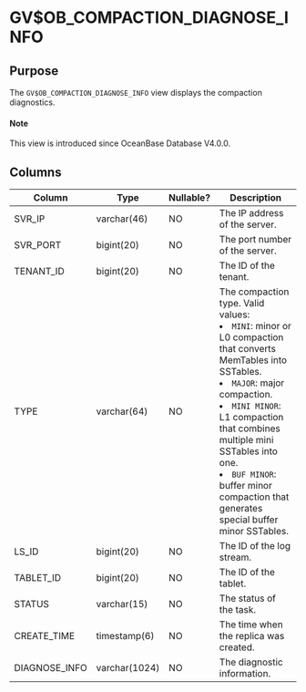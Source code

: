 # GV$OB_COMPACTION_DIAGNOSE_INFO

## Purpose

The `GV$OB_COMPACTION_DIAGNOSE_INFO` view displays the compaction diagnostics.

<main id="notice" type='explain'>
  <h4>Note</h4>
  <p>This view is introduced since OceanBase Database V4.0.0. </p>
</main>

## Columns

| Column | Type | Nullable? | Description |
|---------------|---------------|------------|--------------------------------------------------------------------------|
| SVR_IP | varchar(46) | NO | The IP address of the server. |
| SVR_PORT | bigint(20) | NO | The port number of the server. |
| TENANT_ID | bigint(20) | NO | The ID of the tenant. |
| TYPE | varchar(64) | NO | The compaction type. Valid values: <li> `MINI`: minor or L0 compaction that converts MemTables into SSTables.   <li> `MAJOR`: major compaction.   <li> `MINI MINOR`: L1 compaction that combines multiple mini SSTables into one.   <li> `BUF MINOR`: buffer minor compaction that generates special buffer minor SSTables. |
| LS_ID | bigint(20) | NO | The ID of the log stream. |
| TABLET_ID | bigint(20) | NO | The ID of the tablet. |
| STATUS | varchar(15) | NO | The status of the task. |
| CREATE_TIME | timestamp(6) | NO | The time when the replica was created. |
| DIAGNOSE_INFO | varchar(1024) | NO | The diagnostic information. |
